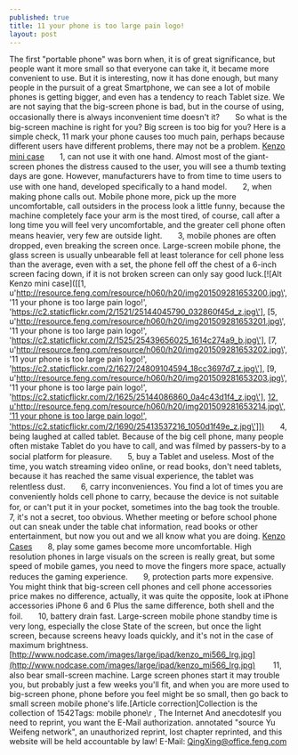 ```yaml
---
published: true
title: 11 your phone is too large pain logo!
layout: post
---
```

The first \"portable phone\" was born when, it is of great significance, but people want it more small so that everyone can take it, it became more convenient to use. But it is interesting, now it has done enough, but many people in the pursuit of a great Smartphone, we can see a lot of mobile phones is getting bigger, and even has a tendency to reach Tablet size. We are not saying that the big-screen phone is bad, but in the course of using, occasionally there is always inconvenient time doesn\'t it?　　So what is the big-screen machine is right for you? Big screen is too big for you? Here is a simple check, 11 mark your phone causes too much pain, perhaps because different users have different problems, there may not be a problem. [Kenzo mini case](http://www.nodcase.com/kenzo-tiger-silicone-ipad-mini-case-green-p-3348.html)　　1, can not use it with one hand. Almost most of the giant-screen phones the distress caused to the user, you will see a thumb texting days are gone. However, manufacturers have to from time to time users to use with one hand, developed specifically to a hand model.　　2, when making phone calls out. Mobile phone more, pick up the more uncomfortable, call outsiders in the process look a little funny, because the machine completely face your arm is the most tired, of course, call after a long time you will feel very uncomfortable, and the greater cell phone often means heavier, very few are outside light.　　3, mobile phones are often dropped, even breaking the screen once. Large-screen mobile phone, the glass screen is usually unbearable fell at least tolerance for cell phone less than the average, even with a set, the phone fell off the chest of a 6-inch screen facing down, if it is not broken screen can only say good luck.[![Alt Kenzo mini case]([[1, u\'http://resource.feng.com/resource/h060/h20/img201509281653200.jpg\', \'11 your phone is too large pain logo!\', \'https://c2.staticflickr.com/2/1521/25144045790_032860f45d_z.jpg\'], [5, u\'http://resource.feng.com/resource/h060/h20/img201509281653201.jpg\', \'11 your phone is too large pain logo!\', \'https://c2.staticflickr.com/2/1525/25439656025_1614c274a9_b.jpg\'], [7, u\'http://resource.feng.com/resource/h060/h20/img201509281653202.jpg\', \'11 your phone is too large pain logo!\', \'https://c2.staticflickr.com/2/1627/24809104594_18cc3697d7_z.jpg\'], [9, u\'http://resource.feng.com/resource/h060/h20/img201509281653203.jpg\', \'11 your phone is too large pain logo!\', \'https://c2.staticflickr.com/2/1625/25144086860_0a4c43d1f4_z.jpg\'], [12, u\'http://resource.feng.com/resource/h060/h20/img201509281653214.jpg\', \'11 your phone is too large pain logo!\', \'https://c2.staticflickr.com/2/1690/25413537216_1050d1f49e_z.jpg\']])](http://www.nodcase.com/kenzo-tiger-silicone-ipad-mini-case-green-p-3348.html)　　4, being laughed at called tablet. Because of the big cell phone, many people often mistake Tablet do you have to call, and was filmed by passers-by to a social platform for pleasure.　　5, buy a Tablet and useless. Most of the time, you watch streaming video online, or read books, don\'t need tablets, because it has reached the same visual experience, the tablet was relentless dust.　　6, carry inconveniences. You find a lot of times you are conveniently holds cell phone to carry, because the device is not suitable for, or can\'t put it in your pocket, sometimes into the bag took the trouble.　　7, it\'s not a secret, too obvious. Whether meeting or before school phone out can sneak under the table chat information, read books or other entertainment, but now you out and we all know what you are doing. [Kenzo Cases](http://michaelkorscases.tumblr.com/post/136696565868/virtual-operators-are-caught-in-what-to-do-to)　　8, play some games become more uncomfortable. High resolution phones in large visuals on the screen is really great, but some speed of mobile games, you need to move the fingers more space, actually reduces the gaming experience.　　9, protection parts more expensive. You might think that big-screen cell phones and cell phone accessories price makes no difference, actually, it was quite the opposite, look at iPhone accessories iPhone 6 and 6 Plus the same difference, both shell and the foil.　　10, battery drain fast. Large-screen mobile phone standby time is very long, especially the close State of the screen, but once the light screen, because screens heavy loads quickly, and it\'s not in the case of maximum brightness. [http://www.nodcase.com/images/large/ipad/kenzo_mi566_lrg.jpg](http://www.nodcase.com/images/large/ipad/kenzo_mi566_lrg.jpg) 　　11, also bear small-screen machine. Large screen phones start it may trouble you, but probably just a few weeks you\'ll fit, and when you are more used to big-screen phone, phone before you feel might be so small, then go back to small screen mobile phone\'s life.[Article correction]Collection is the collection of 1542Tags: mobile phone\r , The Internet And anecdotesIf you need to reprint, you want the E-Mail authorization. annotated \"source Yu Weifeng network\", an unauthorized reprint, lost chapter reprinted, and this website will be held accountable by law! E-Mail: QingXing@office.feng.com
